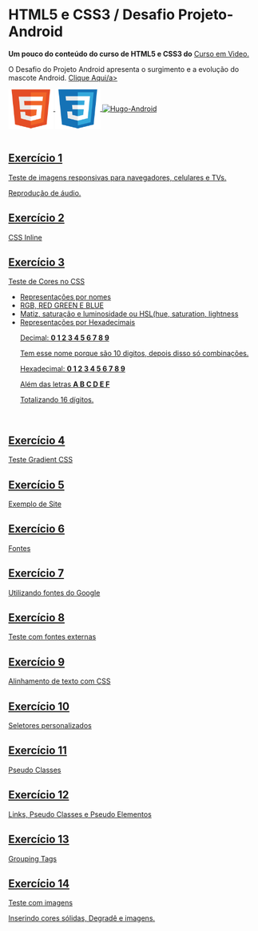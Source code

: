# HTML5 e CSS3 / Desafio Projeto-Android
 <strong> Um pouco do conteúdo do curso de HTML5 e CSS3 do</strong> <a href="https://www.googleadservices.com/pagead/aclk?sa=L&ai=DChcSEwiLx4f8k6_1AhUyFNQBHftjBGsYABAAGgJvYQ&ae=2&ohost=www.google.com&cid=CAESQOD241exFh8LfY1wVwtwFBO6qVY0TQ8yS9gZxewhs0X_D5mJ_g5c9T3zvotGH-GllRC-nZjJTsVVqcZrHiRCkIk&sig=AOD64_05BAJnW2cOgpAZWqggOFvtC-ZZcA&q&nis=1&adurl&ved=2ahUKEwi9xPv7k6_1AhUUqZUCHUbCCWYQ0Qx6BAgCEAE">Curso em Video.</a>
  <p>O Desafio do Projeto Android apresenta o surgimento e a evolução do mascote Android. <a href="https://hugohendrix.github.io/projeto-android/" target="_blank">Clique Aqui/a></p>
      <div style="display: inline_block"> 
    <img align="center" alt="Huho-HTML" height="80" width="90" src="https://raw.githubusercontent.com/devicons/devicon/master/icons/html5/html5-original.svg">
    <img align="center" alt="Hugo-CSS" height="80" width="90" src="https://raw.githubusercontent.com/devicons/devicon/master/icons/css3/css3-original.svg">
   <img align="center" alt="Hugo-Android" height="80" width="90" src="https://iconarchive.com/download/i83819/designbolts/cute-social-2014/Android.ico"> </div>
 
 <br>
 
 
 <h2>Exercício 1</h2>
 <p>Teste de imagens responsivas para navegadores, celulares e TVs.</p>
<p>Reprodução de áudio.</p>

<h2>Exercício 2</h2>
<p>CSS Inline</p>

<h2>Exercício 3</h2>
<p>Teste de Cores no CSS</p>
<ul>
 <li>Representações por nomes</li>
 <li>RGB, RED GREEN E BLUE</li>
 <li>Matiz, saturação e luminosidade ou  HSL(hue, saturation, lightness</li>
 <li>Representações por Hexadecimais </li>
    <p>Decimal: <strong>0 1 2 3 4 5 6 7 8 9</strong></p>
    <p>Tem esse nome porque são 10 digitos, depois disso só combinações.</p>
    <p>Hexadecimal: <strong>0 1 2 3 4 5 6 7 8 9</strong> 
    <p>Além das letras <strong>A B C D E F</strong> </p>
    <p>Totalizando 16 dígitos.</p>

</ul>
<BR>
 <h2>Exercício 4</h2>
 <p>Teste Gradient CSS</p>
 <h2>Exercício 5</h2>
 <p>Exemplo de Site</p>
  <h2>Exercício 6</h2>
 <p>Fontes</p>
 <h2>Exercício 7</h2>
  <p>Utilizando fontes do Google</p>
  <h2>Exercício 8</h2>
  <p>Teste com fontes externas</p>
   <h2>Exercício 9</h2>
  <p>Alinhamento de texto com CSS</p>
     <h2>Exercício 10</h2>
  <p> Seletores personalizados</p>
       <h2>Exercício 11</h2>
  <p> Pseudo Classes</p>
  
   <h2>Exercício 12</h2>
  <p>Links, Pseudo Classes e Pseudo Elementos</p>
    
   <h2>Exercício 13</h2>
  <p>Grouping Tags</p>
  
      
   <h2>Exercício 14</h2>
  <p>Teste com imagens</p>
  <p>Inserindo cores sólidas, Degradê e imagens.</p>
  
  
